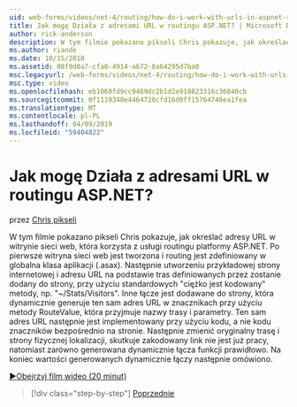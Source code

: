 ```yaml
---
uid: web-forms/videos/net-4/routing/how-do-i-work-with-urls-in-aspnet-routing
title: Jak mogę Działa z adresami URL w routingu ASP.NET? | Microsoft Docs
author: rick-anderson
description: W tym filmie pokazano pikseli Chris pokazuje, jak określać adresy URL w witrynie sieci web, która korzysta z usługi routingu platformy ASP.NET. Po pierwsze witryna sieci web jest tworzona i routing jest zdefiniowany w k/g....
ms.author: riande
ms.date: 10/15/2010
ms.assetid: 08f9d0a7-cfa0-4914-a672-8a64295d7ba8
msc.legacyurl: /web-forms/videos/net-4/routing/how-do-i-work-with-urls-in-aspnet-routing
msc.type: video
ms.openlocfilehash: eb1060fd9cc9469dc2b1d2e918823316c36840cb
ms.sourcegitcommit: 0f1119340e4464720cfd16d0ff15764746ea1fea
ms.translationtype: MT
ms.contentlocale: pl-PL
ms.lasthandoff: 04/09/2019
ms.locfileid: "59404822"
---
```

# <a name="how-do-i-work-with-urls-in-aspnet-routing"></a>Jak mogę Działa z adresami URL w routingu ASP.NET?

przez [Chris pikseli](https://twitter.com/chrispels)

W tym filmie pokazano pikseli Chris pokazuje, jak określać adresy URL w witrynie sieci web, która korzysta z usługi routingu platformy ASP.NET. Po pierwsze witryna sieci web jest tworzona i routing jest zdefiniowany w globalna klasa aplikacji (.asax). Następnie utworzeniu przykładowej strony internetowej i adresu URL na podstawie tras definiowanych przez zostanie dodany do strony, przy użyciu standardowych "ciężko jest kodowany" metody, np. "~/Stats/Visitors". Inne łącze jest dodawane do strony, która dynamicznie generuje ten sam adres URL w znacznikach przy użyciu metody RouteValue, która przyjmuje nazwy trasy i parametry. Ten sam adres URL następnie jest implementowany przy użyciu kodu, a nie kodu znaczników bezpośrednio na stronie. Następnie zmienić oryginalny trasę i strony fizycznej lokalizacji, skutkuje zakodowany link nie jest już pracy, natomiast zarówno generowana dynamicznie łącza funkcji prawidłowo. Na koniec wartości generowanych dynamicznie łączy następnie omówiono.

[&#9654;Obejrzyj film wideo (20 minut)](https://channel9.msdn.com/Blogs/ASP-NET-Site-Videos/how-do-i-work-with-urls-in-aspnet-routing)

> [!div class="step-by-step"]
> [Poprzednie](how-do-i-use-routing-with-aspnet-web-forms.md)
